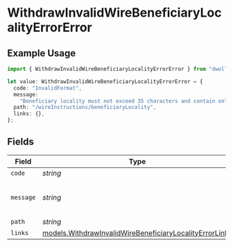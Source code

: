 # WithdrawInvalidWireBeneficiaryLocalityErrorError

## Example Usage

```typescript
import { WithdrawInvalidWireBeneficiaryLocalityErrorError } from "dwolla-typescript/models";

let value: WithdrawInvalidWireBeneficiaryLocalityErrorError = {
  code: "InvalidFormat",
  message:
    "Beneficiary locality must not exceed 35 characters and contain only alphanumeric, white space, '.' or '#' characters.",
  path: "/wireInstructions/beneficiaryLocality",
  links: {},
};
```

## Fields

| Field                                                                                                                    | Type                                                                                                                     | Required                                                                                                                 | Description                                                                                                              | Example                                                                                                                  |
| ------------------------------------------------------------------------------------------------------------------------ | ------------------------------------------------------------------------------------------------------------------------ | ------------------------------------------------------------------------------------------------------------------------ | ------------------------------------------------------------------------------------------------------------------------ | ------------------------------------------------------------------------------------------------------------------------ |
| `code`                                                                                                                   | *string*                                                                                                                 | :heavy_minus_sign:                                                                                                       | N/A                                                                                                                      | InvalidFormat                                                                                                            |
| `message`                                                                                                                | *string*                                                                                                                 | :heavy_minus_sign:                                                                                                       | N/A                                                                                                                      | Beneficiary locality must not exceed 35 characters and contain only alphanumeric, white space, '.' or '#' characters.    |
| `path`                                                                                                                   | *string*                                                                                                                 | :heavy_minus_sign:                                                                                                       | N/A                                                                                                                      | /wireInstructions/beneficiaryLocality                                                                                    |
| `links`                                                                                                                  | [models.WithdrawInvalidWireBeneficiaryLocalityErrorLinks](../models/withdrawinvalidwirebeneficiarylocalityerrorlinks.md) | :heavy_minus_sign:                                                                                                       | N/A                                                                                                                      | {}                                                                                                                       |